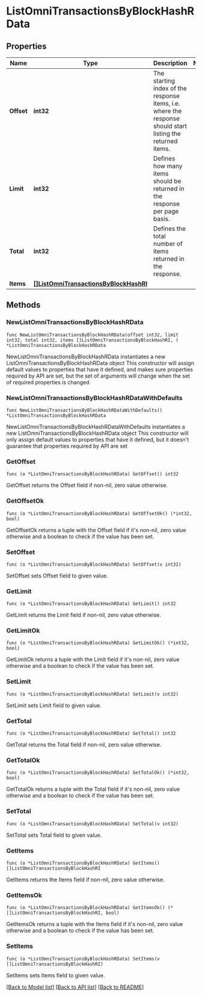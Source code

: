# ListOmniTransactionsByBlockHashRData

## Properties

Name | Type | Description | Notes
------------ | ------------- | ------------- | -------------
**Offset** | **int32** | The starting index of the response items, i.e. where the response should start listing the returned items. | 
**Limit** | **int32** | Defines how many items should be returned in the response per page basis. | 
**Total** | **int32** | Defines the total number of items returned in the response. | 
**Items** | [**[]ListOmniTransactionsByBlockHashRI**](ListOmniTransactionsByBlockHashRI.md) |  | 

## Methods

### NewListOmniTransactionsByBlockHashRData

`func NewListOmniTransactionsByBlockHashRData(offset int32, limit int32, total int32, items []ListOmniTransactionsByBlockHashRI, ) *ListOmniTransactionsByBlockHashRData`

NewListOmniTransactionsByBlockHashRData instantiates a new ListOmniTransactionsByBlockHashRData object
This constructor will assign default values to properties that have it defined,
and makes sure properties required by API are set, but the set of arguments
will change when the set of required properties is changed

### NewListOmniTransactionsByBlockHashRDataWithDefaults

`func NewListOmniTransactionsByBlockHashRDataWithDefaults() *ListOmniTransactionsByBlockHashRData`

NewListOmniTransactionsByBlockHashRDataWithDefaults instantiates a new ListOmniTransactionsByBlockHashRData object
This constructor will only assign default values to properties that have it defined,
but it doesn't guarantee that properties required by API are set

### GetOffset

`func (o *ListOmniTransactionsByBlockHashRData) GetOffset() int32`

GetOffset returns the Offset field if non-nil, zero value otherwise.

### GetOffsetOk

`func (o *ListOmniTransactionsByBlockHashRData) GetOffsetOk() (*int32, bool)`

GetOffsetOk returns a tuple with the Offset field if it's non-nil, zero value otherwise
and a boolean to check if the value has been set.

### SetOffset

`func (o *ListOmniTransactionsByBlockHashRData) SetOffset(v int32)`

SetOffset sets Offset field to given value.


### GetLimit

`func (o *ListOmniTransactionsByBlockHashRData) GetLimit() int32`

GetLimit returns the Limit field if non-nil, zero value otherwise.

### GetLimitOk

`func (o *ListOmniTransactionsByBlockHashRData) GetLimitOk() (*int32, bool)`

GetLimitOk returns a tuple with the Limit field if it's non-nil, zero value otherwise
and a boolean to check if the value has been set.

### SetLimit

`func (o *ListOmniTransactionsByBlockHashRData) SetLimit(v int32)`

SetLimit sets Limit field to given value.


### GetTotal

`func (o *ListOmniTransactionsByBlockHashRData) GetTotal() int32`

GetTotal returns the Total field if non-nil, zero value otherwise.

### GetTotalOk

`func (o *ListOmniTransactionsByBlockHashRData) GetTotalOk() (*int32, bool)`

GetTotalOk returns a tuple with the Total field if it's non-nil, zero value otherwise
and a boolean to check if the value has been set.

### SetTotal

`func (o *ListOmniTransactionsByBlockHashRData) SetTotal(v int32)`

SetTotal sets Total field to given value.


### GetItems

`func (o *ListOmniTransactionsByBlockHashRData) GetItems() []ListOmniTransactionsByBlockHashRI`

GetItems returns the Items field if non-nil, zero value otherwise.

### GetItemsOk

`func (o *ListOmniTransactionsByBlockHashRData) GetItemsOk() (*[]ListOmniTransactionsByBlockHashRI, bool)`

GetItemsOk returns a tuple with the Items field if it's non-nil, zero value otherwise
and a boolean to check if the value has been set.

### SetItems

`func (o *ListOmniTransactionsByBlockHashRData) SetItems(v []ListOmniTransactionsByBlockHashRI)`

SetItems sets Items field to given value.



[[Back to Model list]](../README.md#documentation-for-models) [[Back to API list]](../README.md#documentation-for-api-endpoints) [[Back to README]](../README.md)


